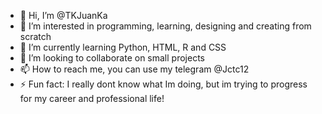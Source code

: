 - 👋 Hi, I’m @TKJuanKa
- 👀 I’m interested in programming, learning, designing and creating from scratch
- 🌱 I’m currently learning Python, HTML, R and CSS
- 💞️ I’m looking to collaborate on small projects
- 📫 How to reach me, you can use my telegram @Jctc12 
- ⚡ Fun fact: I really dont know what Im doing, but im trying to progress for my career and professional life!


